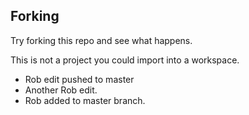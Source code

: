 ## Forking
Try forking this repo and see what happens.

This is not a project you could import into a workspace.

* Rob edit pushed to master
* Another Rob edit.
* Rob added to master branch.
